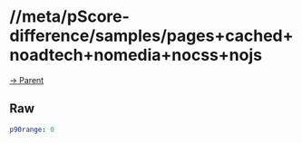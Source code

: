 
# //meta/pScore-difference/samples/pages+cached+noadtech+nomedia+nocss+nojs

[→ Parent](../..)


## Raw


```yaml
p90range: 0

```

